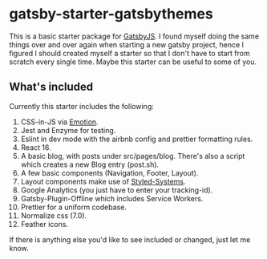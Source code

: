 # gatsby-starter-gatsbythemes

This is a basic starter package for
[GatsbyJS](https://github.com/gatsbyjs/gatsby). I found myself doing the same
things over and over again when starting a new gatsby project, hence I figured
I should created myself a starter so that I don't have to start from scratch
every single time. Maybe this starter can be useful to some of you.

## What's included

Currently this starter includes the following:

1. CSS-in-JS via [Emotion](https://github.com/emotion-js/emotion).
2. Jest and Enzyme for testing.
3. Eslint in dev mode with the airbnb config and prettier formatting rules.
4. React 16.
5. A basic blog, with posts under src/pages/blog. There's also a script which
   creates a new Blog entry (post.sh).
6. A few basic components (Navigation, Footer, Layout).
7. Layout components make use of
   [Styled-Systems](https://github.com/jxnblk/styled-system).
8. Google Analytics (you just have to enter your tracking-id).
9. Gatsby-Plugin-Offline which includes Service Workers.
10. Prettier for a uniform codebase.
11. Normalize css (7.0).
12. Feather icons.

If there is anything else you'd like to see included or changed, just let me
know.
